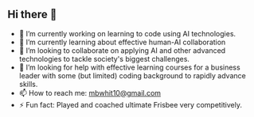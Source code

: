 ## Hi there 👋

- 🔭 I’m currently working on learning to code using AI technologies.
- 🌱 I’m currently learning about effective human-AI collaboration
- 👯 I’m looking to collaborate on applying AI and other advanced technologies to tackle society's biggest challenges.
- 🤔 I’m looking for help with effective learning courses for a business leader with some (but limited) coding background to rapidly advance skills.
- 📫 How to reach me: mbwhit10@gmail.com
- ⚡ Fun fact: Played and coached ultimate Frisbee very competitively.
  
